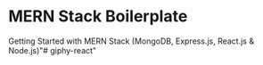 # MERN Stack Boilerplate
Getting Started with MERN Stack (MongoDB, Express.js, React.js & Node.js)"# giphy-react" 
